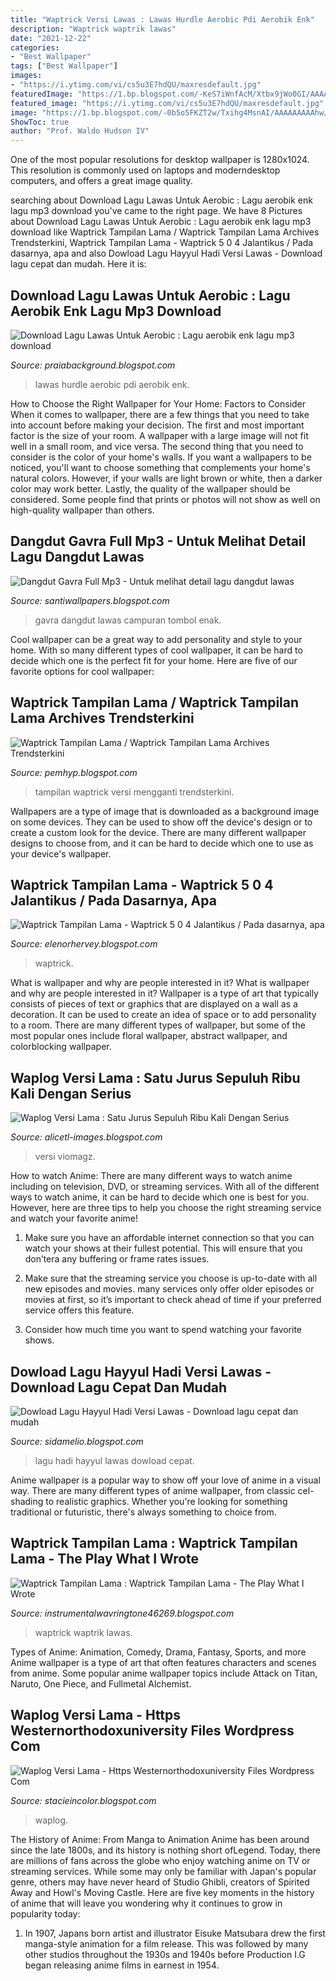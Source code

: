 ```yaml
---
title: "Waptrick Versi Lawas : Lawas Hurdle Aerobic Pdi Aerobik Enk"
description: "Waptrick waptrik lawas"
date: "2021-12-22"
categories:
- "Best Wallpaper"
tags: ["Best Wallpaper"]
images:
- "https://i.ytimg.com/vi/cs5u3E7hdQU/maxresdefault.jpg"
featuredImage: "https://1.bp.blogspot.com/-KeS7iWnfAcM/Xtbx9jWo0GI/AAAAAAAACto/hZQUKN2rYxIh9EppZTdI7BKr3chykoiLgCK4BGAsYHg/w1200-h630-p-k-no-nu/viomagz%2B4.0%2Bupdate.jpg"
featured_image: "https://i.ytimg.com/vi/cs5u3E7hdQU/maxresdefault.jpg"
image: "https://1.bp.blogspot.com/-0b5o5FKZT2w/Txihg4MsnAI/AAAAAAAAAhw/hVuYSwIF8EY/s1600/kembali+ke+tampilan+lama.jpg"
ShowToc: true
author: "Prof. Waldo Hudson IV"
---
```



One of the most popular resolutions for desktop wallpaper is 1280x1024. This resolution is commonly used on laptops and moderndesktop computers, and offers a great image quality.

	

		
searching about Download Lagu Lawas Untuk Aerobic : Lagu aerobik enk lagu mp3 download you've came to the right page. We have 8 Pictures about Download Lagu Lawas Untuk Aerobic : Lagu aerobik enk lagu mp3 download like Waptrick Tampilan Lama / Waptrick Tampilan Lama Archives Trendsterkini, Waptrick Tampilan Lama - Waptrick 5 0 4 Jalantikus / Pada dasarnya, apa and also Dowload Lagu Hayyul Hadi Versi Lawas - Download lagu cepat dan mudah. Here it is:
		
    
## Download Lagu Lawas Untuk Aerobic : Lagu Aerobik Enk Lagu Mp3 Download

<img loading=lazy src="https://thumbs.dreamstime.com/z/dangdut-singer-climb-stage-pillar-to-entertain-her-spectators-performance-solo-java-indonesia-type-55458930.jpg" onerror="this.onerror=null;this.src='https://tse2.mm.bing.net/th?id=OIP.Tvp5xsnWOIrryiWkhu_XrQHaKQ&amp;pid=15.1';" alt="Download Lagu Lawas Untuk Aerobic : Lagu aerobik enk lagu mp3 download">

_Source: praiabackground.blogspot.com_

>lawas hurdle aerobic pdi aerobik enk. 

	

How to Choose the Right Wallpaper for Your Home: Factors to Consider
When it comes to wallpaper, there are a few things that you need to take into account before making your decision. The first and most important factor is the size of your room. A wallpaper with a large image will not fit well in a small room, and vice versa. 
The second thing that you need to consider is the color of your home's walls. If you want a wallpapers to be noticed, you'll want to choose something that complements your home's natural colors. However, if your walls are light brown or white, then a darker color may work better. 
Lastly, the quality of the wallpaper should be considered. Some people find that prints or photos will not show as well on high-quality wallpaper than others.

    
## Dangdut Gavra Full Mp3 - Untuk Melihat Detail Lagu Dangdut Lawas

<img loading=lazy src="https://i.ytimg.com/vi/OCYPgvvAsKE/mqdefault.jpg" onerror="this.onerror=null;this.src='https://tse2.mm.bing.net/th?id=OIP.-FLMfM9bWPc_ro5Wi9D_hgAAAA&amp;pid=15.1';" alt="Dangdut Gavra Full Mp3 - Untuk melihat detail lagu dangdut lawas">

_Source: santiwallpapers.blogspot.com_

>gavra dangdut lawas campuran tombol enak. 

	

Cool wallpaper can be a great way to add personality and style to your home. With so many different types of cool wallpaper, it can be hard to decide which one is the perfect fit for your home. Here are five of our favorite options for cool wallpaper: 

    
## Waptrick Tampilan Lama / Waptrick Tampilan Lama Archives Trendsterkini

<img loading=lazy src="https://4.bp.blogspot.com/-rHD0LVRxzlY/Uudgq5zJNZI/AAAAAAAAAUA/kqNmMGoQojA/s1600/raw1.bmp" onerror="this.onerror=null;this.src='https://tse3.mm.bing.net/th?id=OIP.Tl-Ly5IihYXjiPLsxb9bQwHaFj&amp;pid=15.1';" alt="Waptrick Tampilan Lama / Waptrick Tampilan Lama Archives Trendsterkini">

_Source: pemhyp.blogspot.com_

>tampilan waptrick versi mengganti trendsterkini. 

	

Wallpapers are a type of image that is downloaded as a background image on some devices. They can be used to show off the device's design or to create a custom look for the device. There are many different wallpaper designs to choose from, and it can be hard to decide which one to use as your device's wallpaper.

    
## Waptrick Tampilan Lama - Waptrick 5 0 4 Jalantikus / Pada Dasarnya, Apa

<img loading=lazy src="https://lh5.googleusercontent.com/proxy/gnEA-YPXOZEZn8QeOdbmgmrlATCk0v_exlmlaNydjhVF76CY7OcS9Coy6h30CcKwuQdwOji0ncxdV7IFw60kf4O_JR_Bb0sblVuokAuLau21g0bc-ZsneUOptOphPC3Ri9xOfwKj=w1200-h630-p-k-no-nu" onerror="this.onerror=null;this.src='https://tse3.mm.bing.net/th?id=OIP.JJjHXGoffezCbSJSXREL8wHaEK&amp;pid=15.1';" alt="Waptrick Tampilan Lama - Waptrick 5 0 4 Jalantikus / Pada dasarnya, apa">

_Source: elenorhervey.blogspot.com_

>waptrick. 

	

What is wallpaper and why are people interested in it?
What is wallpaper and why are people interested in it?
Wallpaper is a type of art that typically consists of pieces of text or graphics that are displayed on a wall as a decoration. It can be used to create an idea of space or to add personality to a room. There are many different types of wallpaper, but some of the most popular ones include floral wallpaper, abstract wallpaper, and colorblocking wallpaper.

    
## Waplog Versi Lama : Satu Jurus Sepuluh Ribu Kali Dengan Serius

<img loading=lazy src="https://1.bp.blogspot.com/-KeS7iWnfAcM/Xtbx9jWo0GI/AAAAAAAACto/hZQUKN2rYxIh9EppZTdI7BKr3chykoiLgCK4BGAsYHg/w1200-h630-p-k-no-nu/viomagz%2B4.0%2Bupdate.jpg" onerror="this.onerror=null;this.src='https://tse1.mm.bing.net/th?id=OIP.iha5qxsGhjIzbZhFedN8awHaD4&amp;pid=15.1';" alt="Waplog Versi Lama : Satu Jurus Sepuluh Ribu Kali Dengan Serius">

_Source: alicetl-images.blogspot.com_

>versi viomagz. 

	

How to watch Anime: There are many different ways to watch anime including on television, DVD, or streaming services.
With all of the different ways to watch anime, it can be hard to decide which one is best for you. However, here are three tips to help you choose the right streaming service and watch your favorite anime!
1. Make sure you have an affordable internet connection so that you can watch your shows at their fullest potential. This will ensure that you don’tera any buffering or frame rates issues.

2. Make sure that the streaming service you choose is up-to-date with all new episodes and movies. many services only offer older episodes or movies at first, so it’s important to check ahead of time if your preferred service offers this feature.

3. Consider how much time you want to spend watching your favorite shows.

    
## Dowload Lagu Hayyul Hadi Versi Lawas - Download Lagu Cepat Dan Mudah

<img loading=lazy src="https://i.ytimg.com/vi/H10I82tkK8w/sddefault.jpg" onerror="this.onerror=null;this.src='https://tse2.mm.bing.net/th?id=OIP.7PwSJ15lB8a4UVYa06XkpwHaFj&amp;pid=15.1';" alt="Dowload Lagu Hayyul Hadi Versi Lawas - Download lagu cepat dan mudah">

_Source: sidamelio.blogspot.com_

>lagu hadi hayyul lawas dowload cepat. 

	

Anime wallpaper is a popular way to show off your love of anime in a visual way. There are many different types of anime wallpaper, from classic cel-shading to realistic graphics. Whether you're looking for something traditional or futuristic, there's always something to choice from.

    
## Waptrick Tampilan Lama : Waptrick Tampilan Lama - The Play What I Wrote

<img loading=lazy src="https://1.bp.blogspot.com/-0b5o5FKZT2w/Txihg4MsnAI/AAAAAAAAAhw/hVuYSwIF8EY/s1600/kembali+ke+tampilan+lama.jpg" onerror="this.onerror=null;this.src='https://tse2.mm.bing.net/th?id=OIP.r32bkSJG9Cw_dR4fqj6YvQHaDD&amp;pid=15.1';" alt="Waptrick Tampilan Lama : Waptrick Tampilan Lama - The Play What I Wrote">

_Source: instrumentalwavringtone46269.blogspot.com_

>waptrick waptrik lawas. 

	

Types of Anime: Animation, Comedy, Drama, Fantasy, Sports, and more
Anime wallpaper is a type of art that often features characters and scenes from anime. Some popular anime wallpaper topics include Attack on Titan, Naruto, One Piece, and Fullmetal Alchemist.

    
## Waplog Versi Lama - Https Westernorthodoxuniversity Files Wordpress Com

<img loading=lazy src="https://i.ytimg.com/vi/cs5u3E7hdQU/maxresdefault.jpg" onerror="this.onerror=null;this.src='https://tse2.mm.bing.net/th?id=OIP.7HSARnJzYJI4Tl9nuJzb2gHaEK&amp;pid=15.1';" alt="Waplog Versi Lama - Https Westernorthodoxuniversity Files Wordpress Com">

_Source: stacieincolor.blogspot.com_

>waplog. 

	

The History of Anime: From Manga to Animation
Anime has been around since the late 1800s, and its history is nothing short ofLegend. Today, there are millions of fans across the globe who enjoy watching anime on TV or streaming services. While some may only be familiar with Japan's popular genre, others may have never heard of Studio Ghibli, creators of Spirited Away and Howl's Moving Castle. Here are five key moments in the history of anime that will leave you wondering why it continues to grow in popularity today:
1) In 1907, Japans born artist and illustrator Eisuke Matsubara drew the first manga-style animation for a film release. This was followed by many other studios throughout the 1930s and 1940s before Production I.G began releasing anime films in earnest in 1954.

